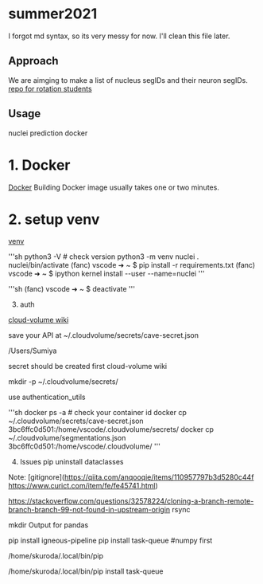 # summer2021
I forgot md syntax, so its very messy for now. I'll clean this file later.


## Approach
We are aimging to make a list of nucleus segIDs and their neuron segIDs. [repo for rotation students](https://github.com/bjm5164/rotation_projects)

## Usage
nuclei prediction
docker 

# 1. Docker 
[Docker](https://qiita.com/Canon11/items/e6f64597d82dbf88f75f) Building Docker image usually takes one or two minutes.


# 2. setup venv
[venv](https://qiita.com/Gattaca/items/80a5d36673ba2b6ef7f0)

'''sh
python3 -V # check version
python3 -m venv nuclei
. nuclei/bin/activate
(fanc) vscode ➜ ~ $ pip install -r requirements.txt
(fanc) vscode ➜ ~ $ ipython kernel install --user --name=nuclei
'''

'''sh
(fanc) vscode ➜ ~ $ deactivate
'''

3. auth

[cloud-volume wiki]()

save your API at ~/.cloudvolume/secrets/cave-secret.json

/Users/Sumiya

secret should be created first cloud-volume wiki


mkdir -p ~/.cloudvolume/secrets/

use authentication_utils

'''sh
docker ps -a # check your container id
docker cp ~/.cloudvolume/secrets/cave-secret.json 3bc6ffc0d501:/home/vscode/.cloudvolume/secrets/
docker cp ~/.cloudvolume/segmentations.json 3bc6ffc0d501:/home/vscode/.cloudvolume/
'''

4. Issues
pip uninstall dataclasses 

Note: [gitignore](https://qiita.com/anqooqie/items/110957797b3d5280c44f
https://www.curict.com/item/fe/fe45741.html)


https://stackoverflow.com/questions/32578224/cloning-a-branch-remote-branch-branch-99-not-found-in-upstream-origin
rsync

mkdir Output for pandas


pip install igneous-pipeline
pip install task-queue #numpy first

/home/skuroda/.local/bin/pip

/home/skuroda/.local/bin/pip install task-queue
